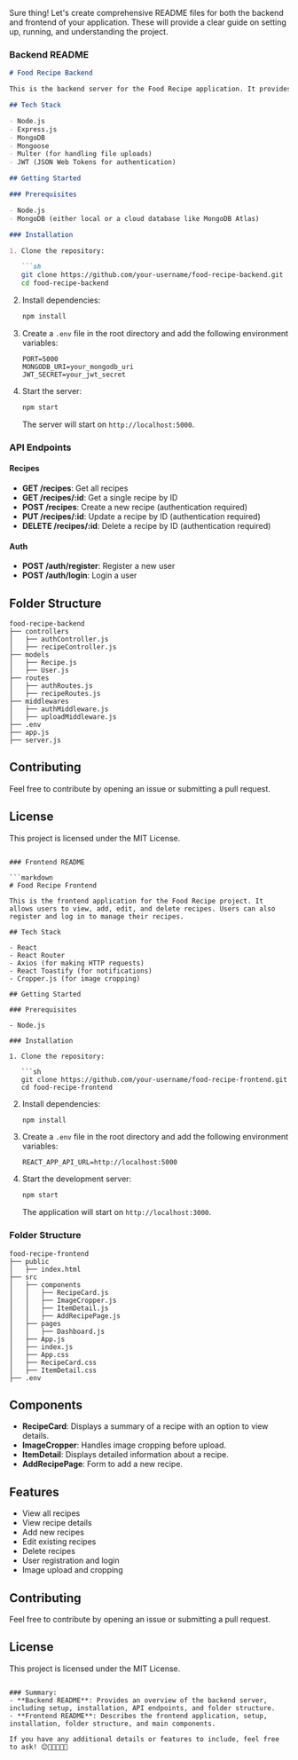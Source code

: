 Sure thing! Let's create comprehensive README files for both the backend and frontend of your application. These will provide a clear guide on setting up, running, and understanding the project.

### Backend README

```markdown
# Food Recipe Backend

This is the backend server for the Food Recipe application. It provides APIs to manage recipes, including creating, reading, updating, and deleting recipes. It also handles user authentication and image uploads.

## Tech Stack

- Node.js
- Express.js
- MongoDB
- Mongoose
- Multer (for handling file uploads)
- JWT (JSON Web Tokens for authentication)

## Getting Started

### Prerequisites

- Node.js
- MongoDB (either local or a cloud database like MongoDB Atlas)

### Installation

1. Clone the repository:

   ```sh
   git clone https://github.com/your-username/food-recipe-backend.git
   cd food-recipe-backend
   ```

2. Install dependencies:

   ```sh
   npm install
   ```

3. Create a `.env` file in the root directory and add the following environment variables:

   ```env
   PORT=5000
   MONGODB_URI=your_mongodb_uri
   JWT_SECRET=your_jwt_secret
   ```

4. Start the server:

   ```sh
   npm start
   ```

   The server will start on `http://localhost:5000`.

### API Endpoints

#### Recipes

- **GET /recipes**: Get all recipes
- **GET /recipes/:id**: Get a single recipe by ID
- **POST /recipes**: Create a new recipe (authentication required)
- **PUT /recipes/:id**: Update a recipe by ID (authentication required)
- **DELETE /recipes/:id**: Delete a recipe by ID (authentication required)

#### Auth

- **POST /auth/register**: Register a new user
- **POST /auth/login**: Login a user

## Folder Structure

```
food-recipe-backend
├── controllers
│   ├── authController.js
│   ├── recipeController.js
├── models
│   ├── Recipe.js
│   ├── User.js
├── routes
│   ├── authRoutes.js
│   ├── recipeRoutes.js
├── middlewares
│   ├── authMiddleware.js
│   ├── uploadMiddleware.js
├── .env
├── app.js
├── server.js
```

## Contributing

Feel free to contribute by opening an issue or submitting a pull request.

## License

This project is licensed under the MIT License.
```

### Frontend README

```markdown
# Food Recipe Frontend

This is the frontend application for the Food Recipe project. It allows users to view, add, edit, and delete recipes. Users can also register and log in to manage their recipes.

## Tech Stack

- React
- React Router
- Axios (for making HTTP requests)
- React Toastify (for notifications)
- Cropper.js (for image cropping)

## Getting Started

### Prerequisites

- Node.js

### Installation

1. Clone the repository:

   ```sh
   git clone https://github.com/your-username/food-recipe-frontend.git
   cd food-recipe-frontend
   ```

2. Install dependencies:

   ```sh
   npm install
   ```

3. Create a `.env` file in the root directory and add the following environment variables:

   ```env
   REACT_APP_API_URL=http://localhost:5000
   ```

4. Start the development server:

   ```sh
   npm start
   ```

   The application will start on `http://localhost:3000`.

### Folder Structure

```
food-recipe-frontend
├── public
│   ├── index.html
├── src
│   ├── components
│   │   ├── RecipeCard.js
│   │   ├── ImageCropper.js
│   │   ├── ItemDetail.js
│   │   ├── AddRecipePage.js
│   ├── pages
│   │   ├── Dashboard.js
│   ├── App.js
│   ├── index.js
│   ├── App.css
│   ├── RecipeCard.css
│   ├── ItemDetail.css
├── .env
```

## Components

- **RecipeCard**: Displays a summary of a recipe with an option to view details.
- **ImageCropper**: Handles image cropping before upload.
- **ItemDetail**: Displays detailed information about a recipe.
- **AddRecipePage**: Form to add a new recipe.

## Features

- View all recipes
- View recipe details
- Add new recipes
- Edit existing recipes
- Delete recipes
- User registration and login
- Image upload and cropping

## Contributing

Feel free to contribute by opening an issue or submitting a pull request.

## License

This project is licensed under the MIT License.
```

### Summary:
- **Backend README**: Provides an overview of the backend server, including setup, installation, API endpoints, and folder structure.
- **Frontend README**: Describes the frontend application, setup, installation, folder structure, and main components.

If you have any additional details or features to include, feel free to ask! 😊📘👩‍💻👨‍💻